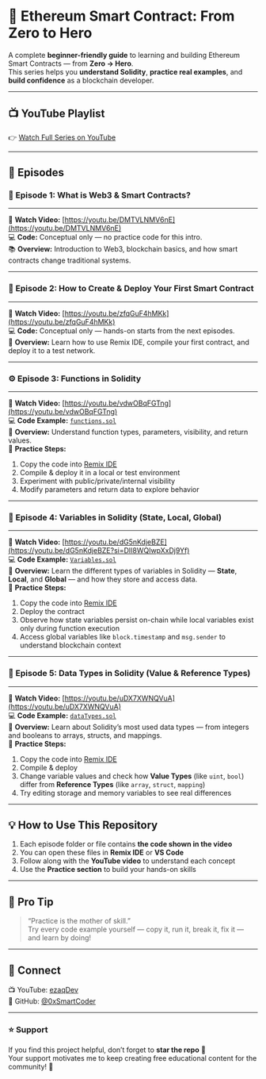 # 🚀 Ethereum Smart Contract: From Zero to Hero

A complete **beginner-friendly guide** to learning and building Ethereum Smart Contracts — from **Zero → Hero**.  
This series helps you **understand Solidity**, **practice real examples**, and **build confidence** as a blockchain developer.

---

## 📺 YouTube Playlist  
👉 [Watch Full Series on YouTube](https://youtube.com/playlist?list=PLTqLJyAWopd6t0umMSG9JEiMw-z31Z7qL&si=ukgNIbnr3dLikgVa)

---

## 📘 Episodes

### 🧠 Episode 1: What is Web3 & Smart Contracts?  
---
🔗 **Watch Video:** [https://youtu.be/DMTVLNMV6nE](https://youtu.be/DMTVLNMV6nE)  
💻 **Code:** Conceptual only — no practice code for this intro.  
📚 **Overview:** Introduction to Web3, blockchain basics, and how smart contracts change traditional systems.

---

### 🧱 Episode 2: How to Create & Deploy Your First Smart Contract  
---
🔗 **Watch Video:** [https://youtu.be/zfqGuF4hMKk](https://youtu.be/zfqGuF4hMKk)  
💻 **Code:** Conceptual only — hands-on starts from the next episodes.  
🧩 **Overview:** Learn how to use Remix IDE, compile your first contract, and deploy it to a test network.

---

### ⚙️ Episode 3: Functions in Solidity  
---
🔗 **Watch Video:** [https://youtu.be/vdwOBqFGTng](https://youtu.be/vdwOBqFGTng)  
💻 **Code Example:** [`functions.sol`](https://github.com/0xSmartCoder/Ethereum-Smart-Contract-From-Zero-to-Hero/blob/main/functions.sol)  
🧠 **Overview:** Understand function types, parameters, visibility, and return values.  
📝 **Practice Steps:**  
1. Copy the code into [Remix IDE](https://remix.ethereum.org)  
2. Compile & deploy it in a local or test environment  
3. Experiment with public/private/internal visibility  
4. Modify parameters and return data to explore behavior  

---

### 🧩 Episode 4: Variables in Solidity (State, Local, Global)  
---
🔗 **Watch Video:** [https://youtu.be/dG5nKdjeBZE](https://youtu.be/dG5nKdjeBZE?si=DlI8WQIwpXxDj9Yf)  
💻 **Code Example:** [`Variables.sol`](https://github.com/0xSmartCoder/Ethereum-Smart-Contract-From-Zero-to-Hero/blob/main/Variables.sol)  
🧠 **Overview:** Learn the different types of variables in Solidity — **State**, **Local**, and **Global** — and how they store and access data.  
📝 **Practice Steps:**  
1. Copy the code into [Remix IDE](https://remix.ethereum.org)  
2. Deploy the contract  
3. Observe how state variables persist on-chain while local variables exist only during function execution  
4. Access global variables like `block.timestamp` and `msg.sender` to understand blockchain context  

---

### 🔢 Episode 5: Data Types in Solidity (Value & Reference Types)  
---
🔗 **Watch Video:** [https://youtu.be/uDX7XWNQVuA](https://youtu.be/uDX7XWNQVuA)  
💻 **Code Example:** [`dataTypes.sol`](https://github.com/0xSmartCoder/Ethereum-Smart-Contract-From-Zero-to-Hero/blob/main/dataTypes.sol)  
🧠 **Overview:** Learn about Solidity’s most used data types — from integers and booleans to arrays, structs, and mappings.  
📝 **Practice Steps:**  
1. Copy the code into [Remix IDE](https://remix.ethereum.org)  
2. Compile & deploy  
3. Change variable values and check how **Value Types** (like `uint`, `bool`) differ from **Reference Types** (like `array`, `struct`, `mapping`)  
4. Try editing storage and memory variables to see real differences  

---

## 💡 How to Use This Repository  
1. Each episode folder or file contains **the code shown in the video**  
2. You can open these files in **Remix IDE** or **VS Code**  
3. Follow along with the **YouTube video** to understand each concept  
4. Use the **Practice section** to build your hands-on skills  

---

## 🧠 Pro Tip  
> “Practice is the mother of skill.”  
> Try every code example yourself — copy it, run it, break it, fix it — and learn by doing!  

---

## 🤝 Connect  
📺 YouTube: [ezaqDev](https://youtube.com/@ezaqdev)  
💼 GitHub: [@0xSmartCoder](https://github.com/0xSmartCoder)

---

### ⭐ Support  
If you find this project helpful, don’t forget to **star the repo** 🌟  
Your support motivates me to keep creating free educational content for the community! 💙
